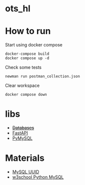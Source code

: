 # ots_hl

# How to run
Start using docker compose
```shell
docker-compose build
docker compose up -d
```
Check some tests
```shell
newman run postman_collection.json
```

Clear workspace
```
docker compose down
```



# libs
* ~~[Databases](https://www.encode.io/databases/)~~
* [FastAPI](https://fastapi.tiangolo.com/advanced/async-sql-databases/)
* [PyMySQL](https://pypi.org/project/PyMySQL/)

# Materials
* [MySQL UUID](https://www.mysqltutorial.org/mysql-uuid/)
* [w3school Python MySQL](https://www.w3schools.com/python/python_mysql_insert.asp)
